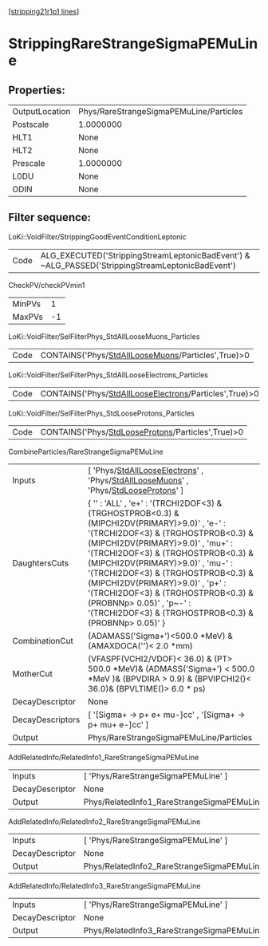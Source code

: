 [[stripping21r1p1 lines]](./stripping21r1p1-index)

# StrippingRareStrangeSigmaPEMuLine

## Properties:

|                |                                         |
|----------------|-----------------------------------------|
| OutputLocation | Phys/RareStrangeSigmaPEMuLine/Particles |
| Postscale      | 1.0000000                               |
| HLT1           | None                                    |
| HLT2           | None                                    |
| Prescale       | 1.0000000                               |
| L0DU           | None                                    |
| ODIN           | None                                    |

## Filter sequence:

LoKi::VoidFilter/StrippingGoodEventConditionLeptonic

|      |                                                                                                  |
|------|--------------------------------------------------------------------------------------------------|
| Code | ALG_EXECUTED('StrippingStreamLeptonicBadEvent') & ~ALG_PASSED('StrippingStreamLeptonicBadEvent') |

CheckPV/checkPVmin1

|        |     |
|--------|-----|
| MinPVs | 1   |
| MaxPVs | -1  |

LoKi::VoidFilter/SelFilterPhys_StdAllLooseMuons_Particles

|      |                                                                                                           |
|------|-----------------------------------------------------------------------------------------------------------|
| Code | CONTAINS('Phys/[StdAllLooseMuons](./stripping21r1p1-commonparticles-stdallloosemuons)/Particles',True)\>0 |

LoKi::VoidFilter/SelFilterPhys_StdAllLooseElectrons_Particles

|      |                                                                                                                   |
|------|-------------------------------------------------------------------------------------------------------------------|
| Code | CONTAINS('Phys/[StdAllLooseElectrons](./stripping21r1p1-commonparticles-stdalllooseelectrons)/Particles',True)\>0 |

LoKi::VoidFilter/SelFilterPhys_StdLooseProtons_Particles

|      |                                                                                                         |
|------|---------------------------------------------------------------------------------------------------------|
| Code | CONTAINS('Phys/[StdLooseProtons](./stripping21r1p1-commonparticles-stdlooseprotons)/Particles',True)\>0 |

CombineParticles/RareStrangeSigmaPEMuLine

|                  |                                                                                                                                                                                                                                                                                                                                                                                                                                                                   |
|------------------|-------------------------------------------------------------------------------------------------------------------------------------------------------------------------------------------------------------------------------------------------------------------------------------------------------------------------------------------------------------------------------------------------------------------------------------------------------------------|
| Inputs           | [ 'Phys/[StdAllLooseElectrons](./stripping21r1p1-commonparticles-stdalllooseelectrons)' , 'Phys/[StdAllLooseMuons](./stripping21r1p1-commonparticles-stdallloosemuons)' , 'Phys/[StdLooseProtons](./stripping21r1p1-commonparticles-stdlooseprotons)' ]                                                                                                                                                                                                         |
| DaughtersCuts    | { '' : 'ALL' , 'e+' : '(TRCHI2DOF\<3) & (TRGHOSTPROB\<0.3) & (MIPCHI2DV(PRIMARY)\>9.0)' , 'e-' : '(TRCHI2DOF\<3) & (TRGHOSTPROB\<0.3) & (MIPCHI2DV(PRIMARY)\>9.0)' , 'mu+' : '(TRCHI2DOF\<3) & (TRGHOSTPROB\<0.3) & (MIPCHI2DV(PRIMARY)\>9.0)' , 'mu-' : '(TRCHI2DOF\<3) & (TRGHOSTPROB\<0.3) & (MIPCHI2DV(PRIMARY)\>9.0)' , 'p+' : '(TRCHI2DOF\<3) & (TRGHOSTPROB\<0.3) & (PROBNNp\> 0.05)' , 'p~-' : '(TRCHI2DOF\<3) & (TRGHOSTPROB\<0.3) & (PROBNNp\> 0.05)' } |
| CombinationCut   | (ADAMASS('Sigma+')\<500.0 \*MeV) & (AMAXDOCA('')\< 2.0 \*mm)                                                                                                                                                                                                                                                                                                                                                                                                      |
| MotherCut        | (VFASPF(VCHI2/VDOF)\< 36.0) & (PT\> 500.0 \*MeV)& (ADMASS('Sigma+') \< 500.0 \*MeV )& (BPVDIRA \> 0.9) & (BPVIPCHI2()\< 36.0)& (BPVLTIME()\> 6.0 \* ps)                                                                                                                                                                                                                                                                                                           |
| DecayDescriptor  | None                                                                                                                                                                                                                                                                                                                                                                                                                                                              |
| DecayDescriptors | [ '[Sigma+ -\> p+ e+ mu-]cc' , '[Sigma+ -\> p+ mu+ e-]cc' ]                                                                                                                                                                                                                                                                                                                                                                                                 |
| Output           | Phys/RareStrangeSigmaPEMuLine/Particles                                                                                                                                                                                                                                                                                                                                                                                                                           |

AddRelatedInfo/RelatedInfo1_RareStrangeSigmaPEMuLine

|                 |                                                      |
|-----------------|------------------------------------------------------|
| Inputs          | [ 'Phys/RareStrangeSigmaPEMuLine' ]                |
| DecayDescriptor | None                                                 |
| Output          | Phys/RelatedInfo1_RareStrangeSigmaPEMuLine/Particles |

AddRelatedInfo/RelatedInfo2_RareStrangeSigmaPEMuLine

|                 |                                                      |
|-----------------|------------------------------------------------------|
| Inputs          | [ 'Phys/RareStrangeSigmaPEMuLine' ]                |
| DecayDescriptor | None                                                 |
| Output          | Phys/RelatedInfo2_RareStrangeSigmaPEMuLine/Particles |

AddRelatedInfo/RelatedInfo3_RareStrangeSigmaPEMuLine

|                 |                                                      |
|-----------------|------------------------------------------------------|
| Inputs          | [ 'Phys/RareStrangeSigmaPEMuLine' ]                |
| DecayDescriptor | None                                                 |
| Output          | Phys/RelatedInfo3_RareStrangeSigmaPEMuLine/Particles |
